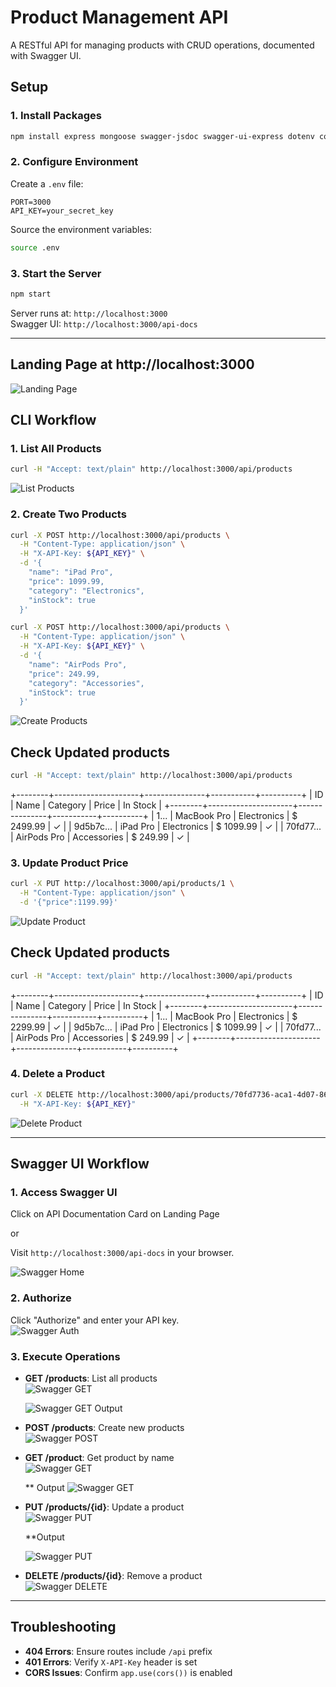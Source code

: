 
# Product Management API

A RESTful API for managing products with CRUD operations, documented with Swagger UI.

## Setup

### 1. Install Packages
```bash
npm install express mongoose swagger-jsdoc swagger-ui-express dotenv cors
```

### 2. Configure Environment
Create a `.env` file:
```env
PORT=3000
API_KEY=your_secret_key
```

Source the environment variables:
```bash
source .env
```

### 3. Start the Server
```bash
npm start
```
Server runs at: `http://localhost:3000`  
Swagger UI: `http://localhost:3000/api-docs`

---
## Landing Page at http://localhost:3000

![Landing Page](landingPage.png)
## CLI Workflow

### 1. List All Products
```bash
curl -H "Accept: text/plain" http://localhost:3000/api/products
```
![List Products](images/list-products.png)
### 2. Create Two Products
```bash
curl -X POST http://localhost:3000/api/products \
  -H "Content-Type: application/json" \
  -H "X-API-Key: ${API_KEY}" \
  -d '{
    "name": "iPad Pro",
    "price": 1099.99,
    "category": "Electronics",
    "inStock": true
  }'

curl -X POST http://localhost:3000/api/products \
  -H "Content-Type: application/json" \
  -H "X-API-Key: ${API_KEY}" \
  -d '{
    "name": "AirPods Pro",
    "price": 249.99,
    "category": "Accessories",
    "inStock": true
  }'
```
![Create Products](images/post2products.png ) 

## Check Updated products
```bash
curl -H "Accept: text/plain" http://localhost:3000/api/products
```
+--------+---------------------+---------------+-----------+----------+
| ID     | Name                | Category      | Price     | In Stock |
+--------+---------------------+---------------+-----------+----------+
| 1... | MacBook Pro         | Electronics   | $ 2499.99 | ✓        |
| 9d5b7c... | iPad Pro            | Electronics   | $ 1099.99 | ✓        |
| 70fd77... | AirPods Pro         | Accessories   | $  249.99 | ✓        |


### 3. Update Product Price
```bash
curl -X PUT http://localhost:3000/api/products/1 \
  -H "Content-Type: application/json" \
  -d '{"price":1199.99}'
```
![Update Product](images/updateProductPrice.png) 

## Check Updated products
```bash
curl -H "Accept: text/plain" http://localhost:3000/api/products

```

+--------+---------------------+---------------+-----------+----------+
| ID     | Name                | Category      | Price     | In Stock |
+--------+---------------------+---------------+-----------+----------+
| 1... | MacBook Pro         | Electronics   | $ 2299.99 | ✓        |
| 9d5b7c... | iPad Pro            | Electronics   | $ 1099.99 | ✓        |
| 70fd77... | AirPods Pro         | Accessories   | $  249.99 | ✓        |
+--------+---------------------+---------------+-----------+----------+

### 4. Delete a Product
```bash
curl -X DELETE http://localhost:3000/api/products/70fd7736-aca1-4d07-8644-6149f2657109 \
  -H "X-API-Key: ${API_KEY}"
```
![Delete Product](images/deleteProduct.png) 

---

## Swagger UI Workflow

### 1. Access Swagger UI

Click on API Documentation Card on Landing Page 

or

Visit `http://localhost:3000/api-docs` in your browser.  

![Swagger Home](images/swaggerPage.png) 
### 2. Authorize
Click "Authorize" and enter your API key.  
![Swagger Auth](images/swagger-auth.png) <!-- Attach your image here -->

### 3. Execute Operations
- **GET /products**: List all products  
  ![Swagger GET](images/getProductsSwagger.png)

  ![Swagger GET Output](images/swaggerGetOutput.png)

- **POST /products**: Create new products  
  ![Swagger POST](images/postProductSwagger.png)
  
- **GET /product**: Get product by name  
  ![Swagger GET](images/searchProduct.png)

  ** Output
  ![Swagger GET](images/searchOutput.png)

- **PUT /products/{id}**: Update a product  
  ![Swagger PUT](images/putProductSwagger.png)
  
  **Output

  ![Swagger PUT](images/putProductOutput.png)

- **DELETE /products/{id}**: Remove a product  
  ![Swagger DELETE](images/deleteProductSwagger.png)

---

## Troubleshooting
- **404 Errors**: Ensure routes include `/api` prefix
- **401 Errors**: Verify `X-API-Key` header is set
- **CORS Issues**: Confirm `app.use(cors())` is enabled
```


